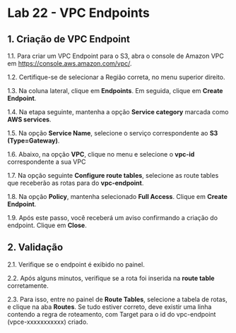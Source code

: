 # Lab 22 - VPC Endpoints


## 1. Criação de VPC Endpoint

1.1. Para criar um VPC Endpoint para o S3, abra o console de Amazon VPC em https://console.aws.amazon.com/vpc/.


1.2. Certifique-se de selecionar a Região correta, no menu superior direito.

1.3. Na coluna lateral, clique em **Endpoints**. Em seguida, clique em **Create Endpoint**.

1.4. Na etapa seguinte, mantenha a opção **Service category** marcada como **AWS services**.

1.5. Na opção **Service Name**, selecione o serviço correspondente ao **S3 (Type=Gateway)**.


1.6. Abaixo, na opção **VPC**, clique no menu e selecione o **vpc-id** correspondente a sua VPC


1.7. Na opção seguinte **Configure route tables**, selecione as route tables que receberão as rotas para do **vpc-endpoint**.


1.8. Na opção **Policy**, mantenha selecionado **Full Access**. Clique em **Create Endpoint**.


1.9. Após este passo, você receberá um aviso confirmando a criação do endpoint. Clique em **Close**.


## 2. Validação


2.1. Verifique se o endpoint é exibido no painel.

2.2. Após alguns minutos, verifique se a rota foi inserida na **route table** corretamente.

2.3. Para isso, entre no painel de **Route Tables**, selecione a tabela de rotas, e clique na aba **Routes**. Se tudo estiver correto, deve existir uma linha contendo a regra de roteamento, com Target para o id do vpc-endpoint (vpce-xxxxxxxxxxx) criado.


